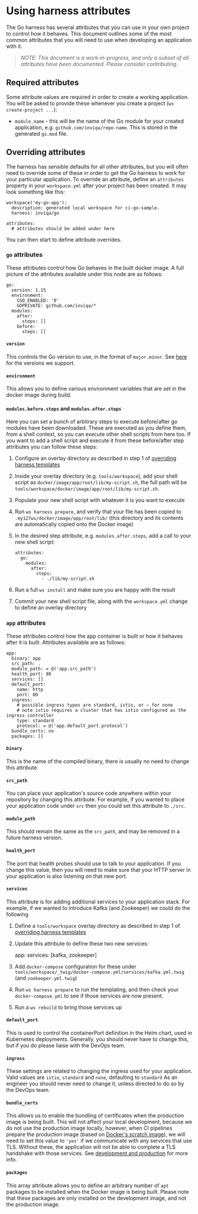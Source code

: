 # Using harness attributes

The Go harness has several attributes that you can use in your own project to control how it behaves. This document outlines some of the most common attributes that you will need to use when developing an application with it.

> _NOTE: This document is a work-in-progress, and only a subset of all attributes have been documented. Please consider contributing._

## Required attributes

Some attribute values are required in order to create a working application. You will be asked to provide these whenever you create a project (`ws create-project ...`):

* `module_name` - this will be the name of the Go module for your created application, e.g. `github.com/inviqa/repo-name`. This is stored in the generated `go.mod` file.

## Overriding attributes

The harness has sensible defaults for all other attributes, but you will often need to override some of these in order to get the
Go harness to work for your particular application. To override an attribute, define an `attributes` property in your `workspace.yml` after your project has been created. It may look something like this:

    workspace('my-go-app'):
      description: generated local workspace for ci-go-sample.
      harness: inviqa/go

    attributes:
      # attributes should be added under here

You can then start to define attribute overrides.

### `go` attributes

These attributes control how Go behaves in the built docker image. A full picture of the attributes available under this node are as follows:  

    go:
      version: 1.15
      environment:
        CGO_ENABLED: '0'
        GOPRIVATE: github.com/inviqa/*
      modules:
        after:
          steps: []
        before:
          steps: []

#### `version`

This controls the Go version to use, in the format of `major.minor`. See [here](supported-go-versions.md) for the versions we support.

#### `environment`

This allows you to define various environment variables that are set in the docker image during build. 

#### `modules.before.steps` and `modules.after.steps`

Here you can set a bunch of arbitrary steps to execute before/after go modules have been downloaded. These are executed as you define them, from a shell context, so you can execute other shell scripts from here too. If you want to add a shell script and execute it from these before/after step attributes you can follow these steps:

1. Configure an overlay directory as described in step 1 of [overriding harness templates]
1. Inside your overlay directory (e.g. `tools/workspace`), add your shell script as `docker/image/app/root/lib/my-script.sh`, the full path will be `tools/workspace/docker/image/app/root/lib/my-script.sh`.
1. Populate your new shell script with whatever it is you want to execute
1. Run `ws harness prepare`, and verify that your file has been copied to `.my127ws/docker/image/app/root/lib/` (this directory and its contents are automatically copied onto the Docker image)
1. In the desired step attribute, e.g. `modules.after.steps`, add a call to your new shell script:

       attributes:
         go:
           modules:
             after:
               steps:
                 - ./lib/my-script.sh

1. Run a full `ws install` and make sure you are happy with the result
1. Commit your new shell script file, along with the `workspace.yml` change to define an overlay directory

### `app` attributes

These attributes control how the app container is built or how it behaves after it is built. Attributes available are as follows:

    app:
      binary: app
      src_path: .
      module_path: = @('app.src_path')
      health_port: 80
      services: []
      default_port:
        name: http
        port: 80
      ingress:
        # possible ingress types are standard, istio, or ~ for none
        # note istio requires a cluster that has istio configured as the ingress controller
        type: standard
        protocol: = @('app.default_port.protocol')
      bundle_certs: no
      packages: []

#### `binary`

This is the name of the compiled binary, there is usually no need to change this attribute.

#### `src_path`

You can place your application's source code anywhere within your repository by changing this attribute. For example, if you wanted to place your application code under `src` then you could set this attribute to `./src`.

#### `module_path`

This should remain the same as the `src_path`, and may be removed in a future harness version.

#### `health_port`

The port that health probes should use to talk to your application. If you change this value, then you will need to make sure that your HTTP server in your application is also listening on that new port.

#### `services`

This attribute is for adding additional services to your application stack. For example, if we wanted to introduce Kafka (and Zookeeper) we could do the following

1. Define a `tools/workspace` overlay directory as described in step 1 of [overriding harness templates]
1. Update this attribute to define these two new services:

    app:
      services: [kafka, zookeeper]

1. Add `docker-compose` configuration for these under `tools/workspace/_twig/docker-compose.yml/services/kafka.yml.twig` (and `zookeeper.yml.twig`)
1. Run `ws harness prepare` to run the templating, and then check your `docker-compose.yml` to see if those services are now present.
1. Run a `ws rebuild` to bring those services up

[overriding harness templates]: overriding-files.md

#### `default_port`

This is used to control the containerPort definition in the Helm chart, used in Kubernetes deployments. Generally, you should never have to change this, but if you do please liaise with the DevOps team.

#### `ingress`

These settings are related to changing the ingress used for your application. Valid values are `istio`, `standard` and `none`, defaulting to `standard` As an engineer you should never need to change it, unless directed to do so by the DevOps team.

#### `bundle_certs`

This allows us to enable the bundling of certificates when the production image is being built. This will not affect your local development, because we do not use the production image locally, however, when CI pipelines prepare the production image (based on [Docker's scratch image](https://hub.docker.com/_/scratch/)), we will need to set this value to `'yes'` if we communicate with any services that use TLS. Without these, the application will not be able to complete a TLS handshake with those services. See [development and production](development-and-production.md) for more info.

#### `packages`

This array attribute allows you to define an arbitrary number of `apt` packages to be installed when the Docker image is being built. Please note that these packages are only installed on the development image, and not the production image.
